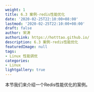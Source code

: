 ```yaml
---
weight: 1
title: 6.3 案例-redis性能优化
date: '2020-02-25T22:10:00+08:00'
lastmod: '2020-02-25T22:10:00+08:00'
draft: false
author: 宋涛
authorLink: https://hotttao.github.io/
description: 6.3 案例-redis性能优化
featuredImage: null
tags:
- Linux 性能调优
categories:
- Linux
lightgallery: true
---
```

本节我们来介绍一个Redis性能优化的案例。
<!-- more -->